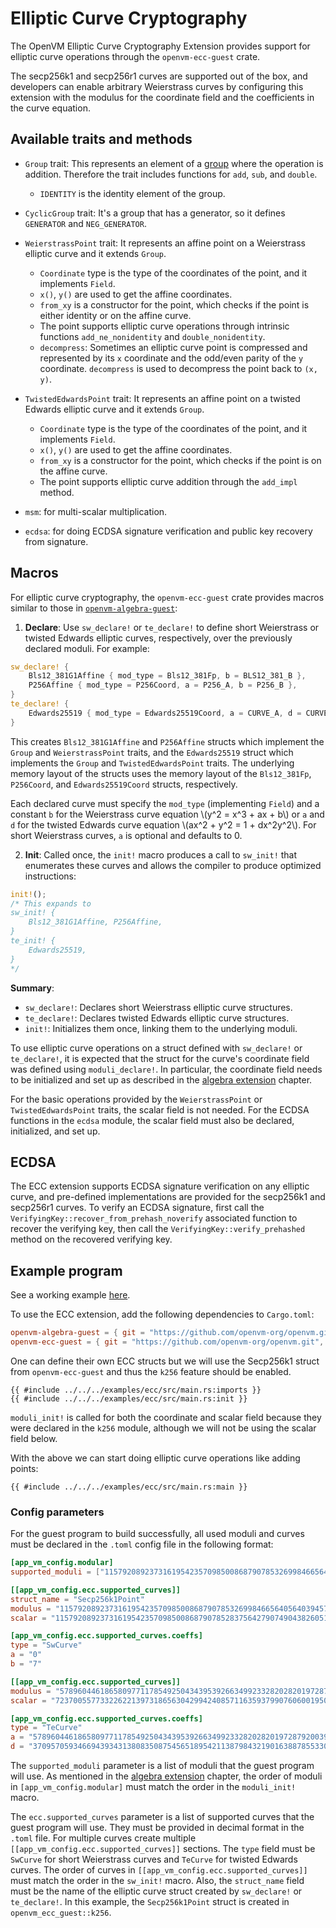 # Elliptic Curve Cryptography

The OpenVM Elliptic Curve Cryptography Extension provides support for elliptic curve operations through the `openvm-ecc-guest` crate.

The secp256k1 and secp256r1 curves are supported out of the box, and developers can enable arbitrary Weierstrass curves by configuring this extension with the modulus for the coordinate field and the coefficients in the curve equation.

## Available traits and methods

- `Group` trait:
  This represents an element of a [group](<https://en.wikipedia.org/wiki/Group_(mathematics)>) where the operation is addition. Therefore the trait includes functions for `add`, `sub`, and `double`.

  - `IDENTITY` is the identity element of the group.

- `CyclicGroup` trait:
  It's a group that has a generator, so it defines `GENERATOR` and `NEG_GENERATOR`.

- `WeierstrassPoint` trait:
  It represents an affine point on a Weierstrass elliptic curve and it extends `Group`.

  - `Coordinate` type is the type of the coordinates of the point, and it implements `Field`.
  - `x()`, `y()` are used to get the affine coordinates.
  - `from_xy` is a constructor for the point, which checks if the point is either identity or on the affine curve.
  - The point supports elliptic curve operations through intrinsic functions `add_ne_nonidentity` and `double_nonidentity`.
  - `decompress`: Sometimes an elliptic curve point is compressed and represented by its `x` coordinate and the odd/even parity of the `y` coordinate. `decompress` is used to decompress the point back to `(x, y)`.

- `TwistedEdwardsPoint` trait:
  It represents an affine point on a twisted Edwards elliptic curve and it extends `Group`.

  - `Coordinate` type is the type of the coordinates of the point, and it implements `Field`.
  - `x()`, `y()` are used to get the affine coordinates.
  - `from_xy` is a constructor for the point, which checks if the point is on the affine curve.
  - The point supports elliptic curve addition through the `add_impl` method.

- `msm`: for multi-scalar multiplication.

- `ecdsa`: for doing ECDSA signature verification and public key recovery from signature.

## Macros

For elliptic curve cryptography, the `openvm-ecc-guest` crate provides macros similar to those in [`openvm-algebra-guest`](./algebra.md):

1. **Declare**: Use `sw_declare!` or `te_declare!` to define short Weierstrass or twisted Edwards elliptic curves, respectively, over the previously declared moduli. For example:

```rust
sw_declare! {
    Bls12_381G1Affine { mod_type = Bls12_381Fp, b = BLS12_381_B },
    P256Affine { mod_type = P256Coord, a = P256_A, b = P256_B },
}
te_declare! {
    Edwards25519 { mod_type = Edwards25519Coord, a = CURVE_A, d = CURVE_D },
}
```
This creates `Bls12_381G1Affine` and `P256Affine` structs which implement the `Group` and `WeierstrassPoint` traits, and the `Edwards25519` struct which implements the `Group` and `TwistedEdwardsPoint` traits. The underlying memory layout of the structs uses the memory layout of the `Bls12_381Fp`, `P256Coord`, and `Edwards25519Coord` structs, respectively.

Each declared curve must specify the `mod_type` (implementing `Field`) and a constant `b` for the Weierstrass curve equation \\(y^2 = x^3 + ax + b\\) or `a` and `d` for the twisted Edwards curve equation \\(ax^2 + y^2 = 1 + dx^2y^2\\). For short Weierstrass curves, `a` is optional and defaults to 0.

2. **Init**: Called once, the `init!` macro produces a call to `sw_init!` that enumerates these curves and allows the compiler to produce optimized instructions:

```rust
init!();
/* This expands to
sw_init! {
    Bls12_381G1Affine, P256Affine,
}
te_init! {
    Edwards25519,
}
*/
```

**Summary**:

- `sw_declare!`: Declares short Weierstrass elliptic curve structures.
- `te_declare!`: Declares twisted Edwards elliptic curve structures.
- `init!`: Initializes them once, linking them to the underlying moduli.

To use elliptic curve operations on a struct defined with `sw_declare!` or `te_declare!`, it is expected that the struct for the curve's coordinate field was defined using `moduli_declare!`. In particular, the coordinate field needs to be initialized and set up as described in the [algebra extension](./algebra.md) chapter.

For the basic operations provided by the `WeierstrassPoint` or `TwistedEdwardsPoint` traits, the scalar field is not needed. For the ECDSA functions in the `ecdsa` module, the scalar field must also be declared, initialized, and set up.

## ECDSA

The ECC extension supports ECDSA signature verification on any elliptic curve, and pre-defined implementations are provided for the secp256k1 and secp256r1 curves.
To verify an ECDSA signature, first call the `VerifyingKey::recover_from_prehash_noverify` associated function to recover the verifying key, then call the `VerifyingKey::verify_prehashed` method on the recovered verifying key.

## Example program

See a working example [here](https://github.com/openvm-org/openvm/blob/main/examples/ecc/src/main.rs).

To use the ECC extension, add the following dependencies to `Cargo.toml`:

```toml
openvm-algebra-guest = { git = "https://github.com/openvm-org/openvm.git" }
openvm-ecc-guest = { git = "https://github.com/openvm-org/openvm.git", features = ["k256"] }
```

One can define their own ECC structs but we will use the Secp256k1 struct from `openvm-ecc-guest` and thus the `k256` feature should be enabled.

```rust,no_run,noplayground
{{ #include ../../../examples/ecc/src/main.rs:imports }}
{{ #include ../../../examples/ecc/src/main.rs:init }}
```

`moduli_init!` is called for both the coordinate and scalar field because they were declared in the `k256` module, although we will not be using the scalar field below.

With the above we can start doing elliptic curve operations like adding points:

```rust,no_run,noplayground
{{ #include ../../../examples/ecc/src/main.rs:main }}
```

### Config parameters

For the guest program to build successfully, all used moduli and curves must be declared in the `.toml` config file in the following format:

```toml
[app_vm_config.modular]
supported_moduli = ["115792089237316195423570985008687907853269984665640564039457584007908834671663", "115792089237316195423570985008687907852837564279074904382605163141518161494337"]

[[app_vm_config.ecc.supported_curves]]
struct_name = "Secp256k1Point"
modulus = "115792089237316195423570985008687907853269984665640564039457584007908834671663"
scalar = "115792089237316195423570985008687907852837564279074904382605163141518161494337"

[app_vm_config.ecc.supported_curves.coeffs]
type = "SwCurve"
a = "0"
b = "7"

[[app_vm_config.ecc.supported_curves]]
modulus = "57896044618658097711785492504343953926634992332820282019728792003956564819949"
scalar = "7237005577332262213973186563042994240857116359379907606001950938285454250989"

[app_vm_config.ecc.supported_curves.coeffs]
type = "TeCurve"
a = "57896044618658097711785492504343953926634992332820282019728792003956564819948"
d = "37095705934669439343138083508754565189542113879843219016388785533085940283555"
```

The `supported_moduli` parameter is a list of moduli that the guest program will use. As mentioned in the [algebra extension](./algebra.md) chapter, the order of moduli in `[app_vm_config.modular]` must match the order in the `moduli_init!` macro.

The `ecc.supported_curves` parameter is a list of supported curves that the guest program will use. They must be provided in decimal format in the `.toml` file. For multiple curves create multiple `[[app_vm_config.ecc.supported_curves]]` sections. The `type` field must be `SwCurve` for short Weierstrass curves and `TeCurve` for twisted Edwards curves. The order of curves in `[[app_vm_config.ecc.supported_curves]]` must match the order in the `sw_init!` macro. Also, the `struct_name` field must be the name of the elliptic curve struct created by `sw_declare!` or `te_declare!`.
In this example, the `Secp256k1Point` struct is created in `openvm_ecc_guest::k256`.
